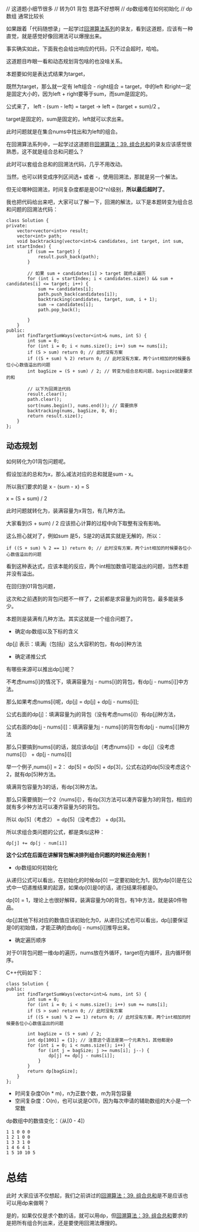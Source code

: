 

// 这道题小细节很多
// 转为01 背包 思路不好想啊
// dp数组难在如何初始化
// dp 数组 通常比较长

如果跟着「代码随想录」一起学过[回溯算法系列](https://mp.weixin.qq.com/s/r73thpBnK1tXndFDtlsdCQ)的录友，看到这道题，应该有一种直觉，就是感觉好像回溯法可以爆搜出来。

事实确实如此，下面我也会给出响应的代码，只不过会超时，哈哈。

这道题目咋眼一看和动态规划背包啥的也没啥关系。

本题要如何是表达式结果为target，

既然为target，那么就一定有 left组合 - right组合 = target，中的left 和right一定是固定大小的，因为left + right要等于sum，而sum是固定的。

公式来了， left - (sum - left) = target ->  left = (target + sum)/2 。

target是固定的，sum是固定的，left就可以求出来。

此时问题就是在集合nums中找出和为left的组合。 

在回溯算法系列中，一起学过这道题目[回溯算法：39. 组合总和](https://mp.weixin.qq.com/s/FLg8G6EjVcxBjwCbzpACPw)的录友应该感觉很熟悉，这不就是组合总和问题么？ 

此时可以套组合总和的回溯法代码，几乎不用改动。

当然，也可以转变成序列区间选+ 或者 -，使用回溯法，那就是另一个解法。

但无论哪种回溯法，时间复杂度都是是O(2^n)级别，**所以最后超时了**。

我也把代码给出来吧，大家可以了解一下，回溯的解法，以下是本题转变为组合总和问题的回溯法代码：
```
class Solution {
private:
    vector<vector<int>> result;
    vector<int> path;
    void backtracking(vector<int>& candidates, int target, int sum, int startIndex) {
        if (sum == target) {
            result.push_back(path);
        }

        // 如果 sum + candidates[i] > target 就终止遍历
        for (int i = startIndex; i < candidates.size() && sum + candidates[i] <= target; i++) {
            sum += candidates[i];
            path.push_back(candidates[i]);
            backtracking(candidates, target, sum, i + 1);
            sum -= candidates[i];
            path.pop_back();

        }
    }
public:
    int findTargetSumWays(vector<int>& nums, int S) {
        int sum = 0;
        for (int i = 0; i < nums.size(); i++) sum += nums[i];
        if (S > sum) return 0; // 此时没有方案
        if ((S + sum) % 2) return 0; // 此时没有方案，两个int相加的时候要各位小心数值溢出的问题
        int bagSize = (S + sum) / 2; // 转变为组合总和问题，bagsize就是要求的和

        // 以下为回溯法代码
        result.clear();
        path.clear();
        sort(nums.begin(), nums.end()); // 需要排序
        backtracking(nums, bagSize, 0, 0);
        return result.size();
    }
};
```

## 动态规划 

如何转化为01背包问题呢。

假设加法的总和为x，那么减法对应的总和就是sum - x。

所以我们要求的是 x - (sum - x) = S

x = (S + sum) / 2

此时问题就转化为，装满容量为x背包，有几种方法。

大家看到(S + sum) / 2 应该担心计算的过程中向下取整有没有影响。

这么担心就对了，例如sum 是5，S是2的话其实就是无解的，所以：

```
if ((S + sum) % 2 == 1) return 0; // 此时没有方案，两个int相加的时候要各位小心数值溢出的问题
```

看到这种表达式，应该本能的反应，两个int相加数值可能溢出的问题，当然本题并没有溢出。

在回归到01背包问题，

这次和之前遇到的背包问题不一样了，之前都是求容量为j的背包，最多能装多少。

本题则是装满有几种方法。其实这就是一个组合问题了。

* 确定dp数组以及下标的含义

dp[j] 表示：填满j（包括j）这么大容积的包，有dp[i]种方法

* 确定递推公式

有哪些来源可以推出dp[j]呢？

不考虑nums[i]的情况下，填满容量为j - nums[i]的背包，有dp[j - nums[i]]中方法。

那么如果考虑nums[i]呢，dp[j] = dp[j] + dp[j - nums[i]];

公式右面的dp[j]：填满容量为j的背包（没有考虑nums[i]）有dp[j]种方法，

公式右面的dp[j - nums[i]]：填满容量为j - nums[i]的背包有dp[j - nums[i]]种方法

那么只要搞到nums[i]的话，就应该dp[j]（考虑nums[i]）=  dp[j]（没考虑nums[i]） + dp[j - nums[i]] 


举一个例子,nums[i] = 2： dp[5] = dp[5] + dp[3]，公式右边的dp[5]没考虑这个2，就有dp[5]种方法。

填满背包容量为3的话，有dp[3]种方法。

那么只需要搞到一个2（nums[i]），有dp[3]方法可以凑齐容量为3的背包，相应的就有多少种方法可以凑齐容量为5的背包。

所以 dp[5]（考虑2） = dp[5]（没考虑2） + dp[3]。

所以求组合类问题的公式，都是类似这种：

```
dp[j] += dp[j - num[i]]
```

**这个公式在后面在讲解背包解决排列组合问题的时候还会用到！**

* dp数组如何初始化

从递归公式可以看出，在初始化的时候dp[0] 一定要初始化为1，因为dp[0]是在公式中一切递推结果的起源，如果dp[0]是0的话，递归结果将都是0。

dp[0] = 1，理论上也很好解释，装满容量为0的背包，有1中方法，就是装0件物品。

dp[j]其他下标对应的数值应该初始化为0，从递归公式也可以看出，dp[j]要保证是0的初始值，才能正确的由dp[j - nums[i]]推导出来。


* 确定遍历顺序

对于01背包问题一维dp的遍历，nums放在外循环，target在内循环，且内循环倒序。

C++代码如下：

```
class Solution {
public:
    int findTargetSumWays(vector<int>& nums, int S) {
        int sum = 0;
        for (int i = 0; i < nums.size(); i++) sum += nums[i];
        if (S > sum) return 0; // 此时没有方案
        if ((S + sum) % 2 == 1) return 0; // 此时没有方案，两个int相加的时候要各位小心数值溢出的问题

        int bagSize = (S + sum) / 2;
        int dp[1001] = {1}; // 注意这个语法是第一个元素为1，其他都是0
        for (int i = 0; i < nums.size(); i++) {
            for (int j = bagSize; j >= nums[i]; j--) {
                dp[j] += dp[j - nums[i]];
            }
        }
        return dp[bagSize];
    }
};
```
* 时间复杂度O(n * m)，n为正数个数，m为背包容量
* 空间复杂度：O(n)，也可以说是O(1)，因为每次申请的辅助数组的大小是一个常数

dp数组中的数值变化：（从[0 - 4]）

```
1 1 0 0 0
1 2 1 0 0
1 3 3 1 0
1 4 6 4 1
1 5 10 10 5
```

# 总结 

此时 大家应该不仅想起，我们之前讲过的[回溯算法：39. 组合总和](https://mp.weixin.qq.com/s/FLg8G6EjVcxBjwCbzpACPw)是不是应该也可以用dp来做啊？

是的，如果仅仅是求个数的话，就可以用dp，但[回溯算法：39. 组合总和](https://mp.weixin.qq.com/s/FLg8G6EjVcxBjwCbzpACPw)要求的是把所有组合列出来，还是要使用回溯法爆搜的。



